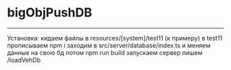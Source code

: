# bigObjPushDB
---
Установка:
  кидаем файлы в resources/[system]/test11 (к примеру)
  в test11 прописываем 
    npm i
  заходим в src/server/database/index.ts и меняем данные на свою бд
  потом
    npm run build
  запускаем сервер
  пишем /loadVehDb
